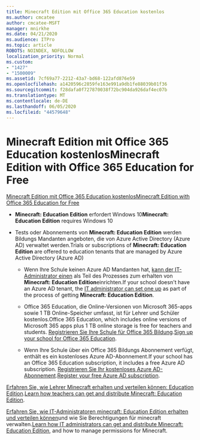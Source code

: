 ```yaml
---
title: Minecraft Edition mit Office 365 Education kostenlos
ms.author: cmcatee
author: cmcatee-MSFT
manager: mnirkhe
ms.date: 04/21/2020
ms.audience: ITPro
ms.topic: article
ROBOTS: NOINDEX, NOFOLLOW
localization_priority: Normal
ms.custom:
- "1427"
- "1500009"
ms.assetid: 7cf69a77-2212-43a7-bd68-122afd876e59
ms.openlocfilehash: a1420596c2859fe163e991a9db1fe88039b01f36
ms.sourcegitcommit: f28dafa0f727870038f72bc904da926daf4ec07b
ms.translationtype: MT
ms.contentlocale: de-DE
ms.lasthandoff: 06/05/2020
ms.locfileid: "44579648"
---
```

# <a name="minecraft-edition-with-office-365-education-for-free"></a><span data-ttu-id="7ad06-102">Minecraft Edition mit Office 365 Education kostenlos</span><span class="sxs-lookup"><span data-stu-id="7ad06-102">Minecraft Edition with Office 365 Education for Free</span></span>

[<span data-ttu-id="7ad06-103">Minecraft Edition mit Office 365 Education kostenlos</span><span class="sxs-lookup"><span data-stu-id="7ad06-103">Minecraft Edition with Office 365 Education for Free</span></span>](https://docs.microsoft.com/education/windows/get-minecraft-for-education)
  
- <span data-ttu-id="7ad06-104">**Minecraft: Education Edition** erfordert Windows 10</span><span class="sxs-lookup"><span data-stu-id="7ad06-104">**Minecraft: Education Edition** requires Windows 10</span></span>

- <span data-ttu-id="7ad06-105">Tests oder Abonnements von **Minecraft: Education Edition** werden Bildungs Mandanten angeboten, die von Azure Active Directory (Azure AD) verwaltet werden.</span><span class="sxs-lookup"><span data-stu-id="7ad06-105">Trials or subscriptions of **Minecraft: Education Edition** are offered to education tenants that are managed by Azure Active Directory (Azure AD)</span></span>

  - <span data-ttu-id="7ad06-106">Wenn Ihre Schule keinen Azure AD Mandanten hat, [kann der IT-Administrator einen](https://docs.microsoft.com/education/windows/school-get-minecraft) als Teil des Prozesses zum erhalten von **Minecraft: Education Edition**einrichten.</span><span class="sxs-lookup"><span data-stu-id="7ad06-106">If your school doesn't have an Azure AD tenant, the [IT administrator can set one up](https://docs.microsoft.com/education/windows/school-get-minecraft) as part of the process of getting **Minecraft: Education Edition**.</span></span>

  - <span data-ttu-id="7ad06-107">Office 365 Education, die Online-Versionen von Microsoft 365-apps sowie 1 TB Online-Speicher umfasst, ist für Lehrer und Schüler kostenlos.</span><span class="sxs-lookup"><span data-stu-id="7ad06-107">Office 365 Education, which includes online versions of Microsoft 365 apps plus 1 TB online storage is free for teachers and students.</span></span> <span data-ttu-id="7ad06-108">[Registrieren Sie Ihre Schule für Office 365 Bildung](https://products.office.com/academic/office-365-education-plan).</span><span class="sxs-lookup"><span data-stu-id="7ad06-108">[Sign up your school for Office 365 Education](https://products.office.com/academic/office-365-education-plan).</span></span>

  - <span data-ttu-id="7ad06-109">Wenn Ihre Schule über ein Office 365 Bildungs Abonnement verfügt, enthält es ein kostenloses Azure AD-Abonnement.</span><span class="sxs-lookup"><span data-stu-id="7ad06-109">If your school has an Office 365 Education subscription, it includes a free Azure AD subscription.</span></span> <span data-ttu-id="7ad06-110">[Registrieren Sie Ihr kostenloses Azure AD-Abonnement](https://msdn.microsoft.com/library/windows/hardware/mt703369%28v=vs.85%29.aspx).</span><span class="sxs-lookup"><span data-stu-id="7ad06-110">[Register your free Azure AD subscription](https://msdn.microsoft.com/library/windows/hardware/mt703369%28v=vs.85%29.aspx).</span></span>

<span data-ttu-id="7ad06-111">[Erfahren Sie, wie Lehrer Minecraft erhalten und verteilen können: Education Edition](https://docs.microsoft.com/education/windows/teacher-get-minecraft).</span><span class="sxs-lookup"><span data-stu-id="7ad06-111">[Learn how teachers can get and distribute Minecraft: Education Edition](https://docs.microsoft.com/education/windows/teacher-get-minecraft).</span></span>
  
<span data-ttu-id="7ad06-112">[Erfahren Sie, wie IT-Administratoren minecraft: Education Edition erhalten und verteilen können](https://docs.microsoft.com/education/windows/school-get-minecraft)und wie Sie Berechtigungen für minecraft verwalten.</span><span class="sxs-lookup"><span data-stu-id="7ad06-112">[Learn how IT administrators can get and distribute Minecraft: Education Edition](https://docs.microsoft.com/education/windows/school-get-minecraft), and how to manage permissions for Minecraft.</span></span>